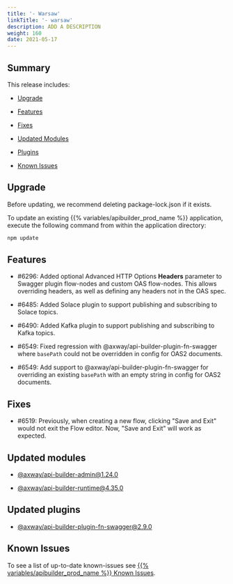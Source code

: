 ```yaml
---
title: '- Warsaw'
linkTitle: '- warsaw'
description: ADD A DESCRIPTION
weight: 160
date: 2021-05-17
---
```


## Summary

This release includes:

* [Upgrade](#upgrade)

* [Features](#features)

* [Fixes](#fixes)

* [Updated Modules](#updated-modules)

* [Plugins](#updated-plugins)

* [Known Issues](#known-issues)

## Upgrade

Before updating, we recommend deleting package-lock.json if it exists.

To update an existing {{% variables/apibuilder_prod_name %}} application, execute the following command from within the application directory:

```bash
npm update
```

## Features

* #6296: Added optional Advanced HTTP Options **Headers** parameter to Swagger plugin flow-nodes and custom OAS flow-nodes. This allows overriding headers, as well as defining any headers not in the OAS spec.

* #6485: Added Solace plugin to support publishing and subscribing to Solace topics.

* #6490: Added Kafka plugin to support publishing and subscribing to Kafka topics.

* #6549: Fixed regression with @axway/api-builder-plugin-fn-swagger where `basePath` could not be overridden in config for OAS2 documents.

* #6549: Add support to @axway/api-builder-plugin-fn-swagger for overriding an existing `basePath` with an empty string in config for OAS2 documents.

## Fixes

* #6519: Previously, when creating a new flow, clicking "Save and Exit" would not exit the Flow editor. Now, "Save and Exit" will work as expected.

## Updated modules

* [@axway/api-builder-admin@1.24.0](https://www.npmjs.com/package/@axway/api-builder-admin/v/1.24.0)

* [@axway/api-builder-runtime@4.35.0](https://www.npmjs.com/package/@axway/api-builder-runtime/v/4.35.0)

## Updated plugins

* [@axway/api-builder-plugin-fn-swagger@2.9.0](https://www.npmjs.com/package/@axway/api-builder-plugin-fn-swagger/v/2.9.0)

## Known Issues

To see a list of up-to-date known-issues see [{{% variables/apibuilder_prod_name %}} Known Issues](/docs/known_issues/).
